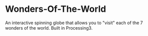 # Wonders-Of-The-World
An interactive spinning globe that allows you to "visit" each of the 7 wonders of the world. Built in Processing3.
